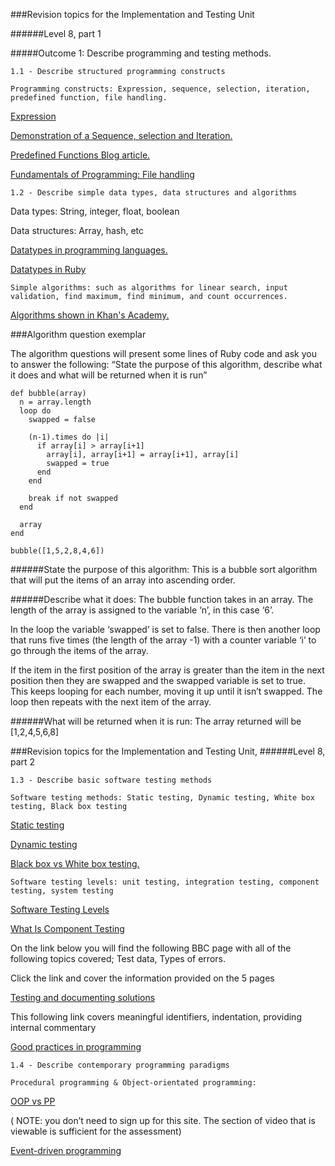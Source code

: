 ###Revision topics for the Implementation and Testing Unit

######Level 8, part 1


#####Outcome 1: Describe programming and testing methods.

```
1.1 - Describe structured programming constructs

Programming constructs: Expression, sequence, selection, iteration, predefined function, file handling.

```
 
[Expression](http://bit.ly/1K4xIrC)

[Demonstration of a Sequence, selection and Iteration.](https://prezi.com/tvoflvm-1xf_/p3-explain-sequence-selection-and-iteration-as-used-in-computing/)

[Predefined Functions Blog article.](http://proceduralprogrammingblog.weebly.com/procedural-programming-blog/predefined-functions)

[Fundamentals of Programming: File handling ](https://en.wikibooks.org/wiki/A-level_Computing_2009/AQA/Problem_Solving,_Programming,_Data_Representation_and_Practical_Exercise/Fundamentals_of_Programming/File_handling)


```
1.2 - Describe simple data types, data structures and algorithms
```
Data types: String, integer, float, boolean  

Data structures: Array, hash, etc

[Datatypes in programming languages.](http://study.com/academy/lesson/data-types-in-programming-numbers-strings-and-others.html)

[Datatypes in Ruby](http://code.tutsplus.com/tutorials/ruby-for-newbies-variables-datatypes-and-files--net-15709)


```
Simple algorithms: such as algorithms for linear search, input validation, find maximum, find minimum, and count occurrences.
```
[Algorithms shown in Khan's Academy.](https://www.khanacademy.org/computing/computer-science/algorithms) 


###Algorithm question exemplar

The algorithm questions will present some lines of Ruby code and ask you to answer the following:  “State the purpose of this algorithm, describe what it does and what will be returned when it is run”

```
def bubble(array)
  n = array.length
  loop do
    swapped = false

    (n-1).times do |i|
      if array[i] > array[i+1]
        array[i], array[i+1] = array[i+1], array[i]
        swapped = true
      end
    end

    break if not swapped
  end

  array
end

bubble([1,5,2,8,4,6])
```

######State the purpose of this algorithm:
This is a bubble sort algorithm that will put the items of an array into ascending order.

######Describe what it does:
The bubble function takes in an array.  The length of the array is assigned to the variable ‘n’, in this case ‘6’.

In the loop the variable ‘swapped’ is set to false.  There is then another loop that runs five times (the length of the array -1) with a counter variable ‘i’ to go through the items of the array.  

If the item in the first position of the array is greater than the item in the next position then they are swapped and the swapped variable is set to true. This keeps looping for each number, moving it up until it isn’t swapped.  The loop then repeats with the next item of the array.

######What will be returned when it is run:
The array returned will be [1,2,4,5,6,8]



###Revision topics for the Implementation and Testing Unit, 
######Level 8, part 2

```
1.3 - Describe basic software testing methods

Software testing methods: Static testing, Dynamic testing, White box testing, Black box testing
```
[Static testing](http://whatis.techtarget.com/definition/static-testing)

[Dynamic testing](http://whatis.techtarget.com/definition/dynamic-testing)

[Black box vs White box testing.](http://technologyconversations.com/2013/12/11/black-box-vs-white-box-testing/) 

```
Software testing levels: unit testing, integration testing, component testing, system testing
```

[Software Testing Levels](http://softwaretestingfundamentals.com/software-testing-levels/)

[What Is Component Testing](http://testingbasicinterviewquestions.blogspot.co.uk/2012/01/what-is-component-testing-explain-with.html)

On the link below you will find the following BBC page with all of the following topics covered; Test data, Types of errors.

Click the link and cover the information provided on the 5 pages

[Testing and documenting solutions]() 

This  following link covers meaningful identifiers, indentation, providing internal commentary


[Good practices in programming]()

```
1.4 - Describe contemporary programming paradigms

Procedural programming & Object-orientated programming: 
```
[OOP vs PP](http://study.com/academy/lesson/object-oriented-programming-vs-procedural-programming.html)

 ( NOTE: you don’t need to sign up for this site. The section of video that is viewable is sufficient for the assessment)

 
[Event-driven programming](http://www.ask.com/technology/event-driven-programming-5a6e99edd7b883f2) 



